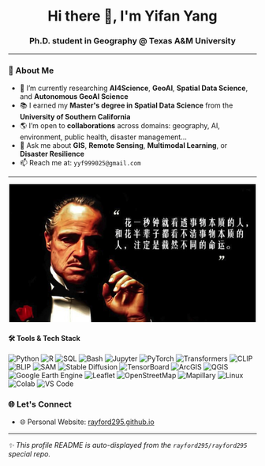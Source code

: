 <!-- GitHub Profile README for rayford295 -->

<h1 align="center">Hi there 👋, I'm Yifan Yang</h1>
<h3 align="center">Ph.D. student in Geography @ Texas A&M University</h3>

---

### 🌟 About Me

- 🔭 I’m currently researching **AI4Science**, **GeoAI**, **Spatial Data Science**, and **Autonomous GeoAI Science**
- 📚 I earned my **Master's degree in Spatial Data Science** from the **University of Southern California**
- 🌎 I’m open to **collaborations** across domains: geography, AI, environment, public health, disaster management...
- 💬 Ask me about **GIS**, **Remote Sensing**, **Multimodal Learning**, or **Disaster Resilience**
- 📫 Reach me at: `yyf999025@gmail.com`
---

<p align="center">
  <img src="https://github.com/rayford295/rayford295/blob/main/godfather.png" alt="Yifan's Visual Banner" width="500"/>
</p>

#### 🛠️ Tools & Tech Stack
![Python](https://img.shields.io/badge/-Python-3776AB?style=flat-square&logo=python&logoColor=white)
![R](https://img.shields.io/badge/-R-276DC3?style=flat-square&logo=r&logoColor=white)
![SQL](https://img.shields.io/badge/-SQL-4479A1?style=flat-square&logo=postgresql&logoColor=white)
![Bash](https://img.shields.io/badge/-Bash-4EAA25?style=flat-square&logo=gnubash&logoColor=white)
![Jupyter](https://img.shields.io/badge/-Jupyter-F37626?style=flat-square&logo=jupyter&logoColor=white)
![PyTorch](https://img.shields.io/badge/-PyTorch-EE4C2C?style=flat-square&logo=pytorch&logoColor=white)
![Transformers](https://img.shields.io/badge/-Transformers-FFD43B?style=flat-square&logo=huggingface&logoColor=black)
![CLIP](https://img.shields.io/badge/-CLIP-000000?style=flat-square&logo=openai&logoColor=white)
![BLIP](https://img.shields.io/badge/-BLIP-9A67F1?style=flat-square&logo=openai&logoColor=white)
![SAM](https://img.shields.io/badge/-SAM-4A90E2?style=flat-square&logo=meta&logoColor=white)
![Stable Diffusion](https://img.shields.io/badge/-StableDiffusion-FF69B4?style=flat-square&logo=deepai&logoColor=white)
![TensorBoard](https://img.shields.io/badge/-TensorBoard-FFA500?style=flat-square&logo=tensorflow&logoColor=white)
![ArcGIS](https://img.shields.io/badge/-ArcGIS-4479A1?style=flat-square&logo=esri&logoColor=white)
![QGIS](https://img.shields.io/badge/-QGIS-589632?style=flat-square&logo=qgis&logoColor=white)
![Google Earth Engine](https://img.shields.io/badge/-GEE-34A853?style=flat-square&logo=googleearth&logoColor=white)
![Leaflet](https://img.shields.io/badge/-Leaflet-199900?style=flat-square&logo=leaflet&logoColor=white)
![OpenStreetMap](https://img.shields.io/badge/-OpenStreetMap-7EBC6F?style=flat-square&logo=openstreetmap&logoColor=white)
![Mapillary](https://img.shields.io/badge/-Mapillary-05C2D1?style=flat-square&logo=mapbox&logoColor=white)
![Linux](https://img.shields.io/badge/-Linux-FCC624?style=flat-square&logo=linux&logoColor=black)
![Colab](https://img.shields.io/badge/-Colab-F9AB00?style=flat-square&logo=googlecolab&logoColor=black)
![VS Code](https://img.shields.io/badge/-VSCode-007ACC?style=flat-square&logo=visualstudiocode&logoColor=white)


### 🌐 Let's Connect

- 🌐 Personal Website: [rayford295.github.io](https://rayford295.github.io/)

---

_✨ This profile README is auto-displayed from the `rayford295/rayford295` special repo._

